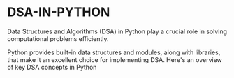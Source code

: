 # DSA-IN-PYTHON

Data Structures and Algorithms (DSA) in Python play a crucial role in solving computational problems efficiently.

Python provides built-in data structures and modules, along with libraries, that make it an excellent choice for implementing DSA. 
Here's an overview of key DSA concepts in Python
